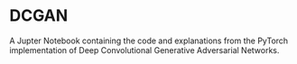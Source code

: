 # DCGAN
A Jupter Notebook containing the code and explanations from the PyTorch implementation of Deep Convolutional Generative Adversarial Networks.
